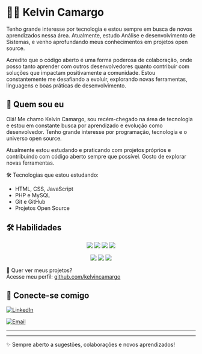 
# 👨‍💻 Kelvin Camargo

Tenho grande interesse por tecnologia e estou sempre em busca de novos aprendizados nessa área. Atualmente, estudo Análise e desenvolvimento de Sistemas, e venho aprofundando meus conhecimentos em projetos open source. 

Acredito que o código aberto é uma forma poderosa de colaboração, onde posso tanto aprender com outros desenvolvedores quanto contribuir com soluções que impactam positivamente a comunidade. Estou constantemente me desafiando a evoluir, explorando novas ferramentas, linguagens e boas práticas de desenvolvimento.


## 👋 Quem sou eu

Olá! Me chamo Kelvin Camargo, sou recém-chegado na área de tecnologia e estou em constante busca por aprendizado e evolução como desenvolvedor. Tenho grande interesse por programação, tecnologia e o universo open source.

Atualmente estou estudando e praticando com projetos próprios e contribuindo com código aberto sempre que possível. Gosto de explorar novas ferramentas.

🛠️ Tecnologias que estou estudando:
- HTML, CSS, JavaScript
- PHP e MySQL
- Git e GitHub
- Projetos Open Source

## 🛠️ Habilidades

<p align="center">
  <img src="https://img.shields.io/badge/HTML5-E34F26?style=for-the-badge&logo=html5&logoColor=fff" />
  <img src="https://img.shields.io/badge/CSS3-1572B6?style=for-the-badge&logo=css3&logoColor=fff" />
  <img src="https://img.shields.io/badge/JavaScript-F7DF1E?style=for-the-badge&logo=javascript&logoColor=000" />
  <img src="https://img.shields.io/badge/PHP-777BB4?style=for-the-badge&logo=php&logoColor=fff" />
</p>

<p align="center">
  <img src="https://img.shields.io/badge/MySQL-4479A1?style=for-the-badge&logo=mysql&logoColor=fff" />
  <img src="https://img.shields.io/badge/Git-F05032?style=for-the-badge&logo=git&logoColor=fff" />
  <img src="https://img.shields.io/badge/GitHub-000?style=for-the-badge&logo=github&logoColor=fff" />
</p>



🚀 Quer ver meus projetos?  
Acesse meu perfil: [github.com/kelvincamargo](https://github.com/kelvincamargo)

## 🤝 Conecte-se comigo

[![LinkedIn](https://img.shields.io/badge/LinkedIn-0077B5?style=for-the-badge&logo=linkedin&logoColor=fff)](www.linkedin.com/in/kelvin-camargo-18bb48238)

[![Email](https://img.shields.io/badge/E--mail-D14836?style=for-the-badge&logo=gmail&logoColor=fff)](mailto:kelvincamargo056@gmail.com)

---

---
✨ Sempre aberto a sugestões, colaborações e novos aprendizados!

